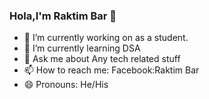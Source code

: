 ### Hola,I'm Raktim Bar 👋





- 🔭 I’m currently working on as a student.
- 🌱 I’m currently learning DSA
- 💬 Ask me about Any tech related stuff
- 📫 How to reach me: Facebook:Raktim Bar
- 😄 Pronouns: He/His

